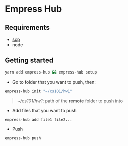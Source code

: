 # Empress Hub

## Requirements
- [scp](https://www.google.com/search?q=install+scp&rlz=1C5CHFA_enFR861FR861&oq=install+scp&aqs=chrome..69i57j0l7.2449j0j1&sourceid=chrome&ie=UTF-8)
- node

## Getting started
```bash
yarn add empress-hub && empress-hub setup
```
- Go to folder that you want to push, then:
```bash
empress-hub init "~/cs101/hw1"
```
> *~/cs101/hw1*: path of the **remote** folder to push into
- Add files that you want to push
```bash
empress-hub add file1 file2...
```
- Push
```bash
empress-hub push
```